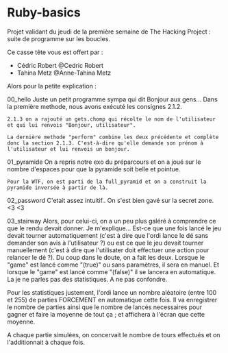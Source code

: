 # Ruby-basics
Projet validant du jeudi de la première semaine de The Hacking Project : suite de programme sur les boucles.

Ce casse tête vous est offert par :
- Cédric Robert @Cedric Robert
- Tahina Metz @Anne-Tahina Metz

Alors pour la petite explication : 

00_hello
	Juste un petit programme sympa qui dit Bonjour aux gens... 
	Dans la première methode, nous avons exécuté les consignes 2.1.2. 

	2.1.3 on a rajouté un gets.chomp qui récolte le nom de l'utilisateur et qui lui renvois "Bonjour, utilisateur".

	La dernière methode "perform" combine les deux précédente et complète donc la section 2.1.3. C'est-à-dire qu'elle demande son prénom à l'utilisateur et lui renvois un bonjour.


01_pyramide
	On a repris notre exo du préparcours et on a joué sur le nombre d'espaces pour que la pyramide soit belle et pointue.

	Pour la WTF, on est parti de la full_pyramid et on a construit la pyramide inversée à partir de là. 


02_password
	C'etait assez intuitif.. On s'est bien gavé sur la secret zone. <3 <3 
	


03_stairway 
Alors, pour celui-ci, on a un peu plus galéré à comprendre ce que le rendu devait donner. Je m'explique... Est-ce que une fois lancé le jeu devait tourner automatiquement (c'est à dire que l'ordi lance le dé sans demander son avis à l'utilisateur ?) ou est ce que le jeu devait tourner manuellement (c'est à dire que l'utilisater doit effectuer une action pour relancer le dé ?). Du coup dans le doute, on a fait les deux. 
Lorsque le "game" est lancé comme "(true)" ou sans paramètres, il sera en manuel. Et lorsque le "game" est lancé comme "(false)" il se lancera en automatique.
La je ne parles pas des statistiques. A ne pas confondre. 

Pour les statistiques justement, l'ordi lance un nombre aléatoire (entre 100 et 255) de parties FORCEMENT en automatique cette fois. Il va enregistrer le nombre de parties ainsi que le nombre de lancés necessaires pour gagner et faire la moyenne de tout ça ; et affichera à l'écran que cette moyenne. 

A chaque partie simulées, on concervait le nombre de tours effectués et on l'additionnait à chaque fois. 


